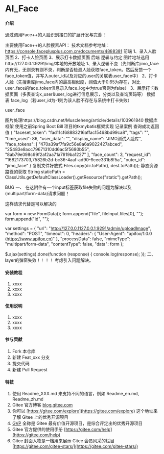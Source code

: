 # AI_Face

#### 介绍
通过调用Face++的人脸识别接口的扩展开发与完善！

主要使用Face++的人脸搜素API：
技术文档参考地址：https://console.faceplusplus.com.cn/documents/4888381
前端
1、录入人脸页面
2、打卡人脸页面
3、展示打卡数据页面
后端
逻辑与约定
图片地址选用http://127.0.0.1:9291/img/本地的开放地址
1、录入逻辑不变（先判断库jimo_face内有无，无则录有则不录，判断是否检测人脸获取face_token。然后反馈一个face_token值，并写入outer_id以及对应的user的关联表user_face中）
2、打卡人脸（先搜素库jimo_face内的最高相似度，阈值大于0.65为存在，对比user_face的face_token信息录入face_log中为true否则为false）
3、展示打卡数据页面（多表查询x_user&user_log进行信息展示，分类以及查询页码等）
数据表
face_log（若user_id为-1则为该人脸不存在与系统中打卡失败）

user_face

图片处理https://blog.csdn.net/Muscleheng/article/details/103961840
数据库框架
使用之前Spring Boot Bill 项目的tkmybatis框架实现
记录案例
查询成功返回值
{
    "faceset_token": "fad11cf68883216affac15468bd99ca8",
    "tags": "",
    "time_used": 86,
    "user_data": "",
    "display_name": "JIMO测试人脸库",
    "face_tokens": [
        "470a39af7fa9c56e8a6a9022427abced",
        "25483e8acc79671310dd6ac5f5680b55",
        "8ab79e098c99f2af2aa71a7919ba1227"
    ],
    "face_count": 3,
    "request_id": "1682173703,75826b2d-bc36-4aaf-ad90-9cee331b8f5a",
    "outer_id": "jimo_face"
}
复制文件好放式
 Files.copy(dir.toPath(), dest.toPath());
静态资源路径的获取
String staticPath = ClassUtils.getDefaultClassLoader().getResource("static").getPath();

BUG
一、
在这附件有一个input标签获取file失败的问题为解决以及(multipart/form-data)请求问题！

这样请求代替是可以解决的

var form = new FormData();
form.append("file", fileInput.files[0], "<file>");
form.append("id", "<id>");

var settings = {
    "url": "http://127.0.0.1127.0.0.1:9291/admin/uploadImage",
    "method": "POST",
    "timeout": 0,
    "headers": {
        "User-Agent": "apifox/1.0.0 (https://www.apifox.cn)"
    },
    "processData": false,
    "mimeType": "multipart/form-data",
    "contentType": false,
    "data": form
};

$.ajax(settings).done(function (response) {
    console.log(response);
});
二、
layer的弹窗失效！！！！
考虑引入问题解决。

#### 安装教程

1.  xxxx
2.  xxxx
3.  xxxx

#### 使用说明

1.  xxxx
2.  xxxx
3.  xxxx

#### 参与贡献

1.  Fork 本仓库
2.  新建 Feat_xxx 分支
3.  提交代码
4.  新建 Pull Request


#### 特技

1.  使用 Readme\_XXX.md 来支持不同的语言，例如 Readme\_en.md, Readme\_zh.md
2.  Gitee 官方博客 [blog.gitee.com](https://blog.gitee.com)
3.  你可以 [https://gitee.com/explore](https://gitee.com/explore) 这个地址来了解 Gitee 上的优秀开源项目
4.  [GVP](https://gitee.com/gvp) 全称是 Gitee 最有价值开源项目，是综合评定出的优秀开源项目
5.  Gitee 官方提供的使用手册 [https://gitee.com/help](https://gitee.com/help)
6.  Gitee 封面人物是一档用来展示 Gitee 会员风采的栏目 [https://gitee.com/gitee-stars/](https://gitee.com/gitee-stars/)
